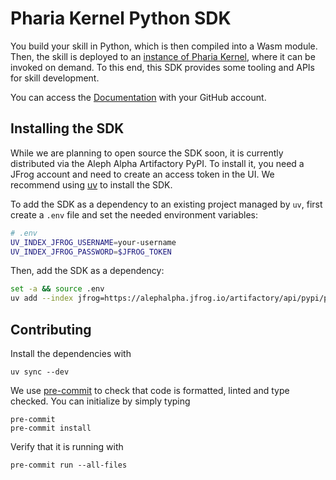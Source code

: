 # Pharia Kernel Python SDK

You build your skill in Python, which is then compiled into a Wasm module.
Then, the skill is deployed to an [instance of Pharia Kernel](https://pharia-kernel.product.pharia.com),
where it can be invoked on demand.
To this end, this SDK provides some tooling and APIs for skill development.

You can access the [Documentation](https://aleph-alpha-pharia-kernel-sdk-py.readthedocs-hosted.com/en/latest/index.html)
with your GitHub account.

## Installing the SDK

While we are planning to open source the SDK soon, it is currently distributed via the Aleph Alpha Artifactory PyPI.
To install it, you need a JFrog account and need to create an access token in the UI.
We recommend using [uv](https://docs.astral.sh/uv/) to install the SDK.

To add the SDK as a dependency to an existing project managed by `uv`, first create a `.env` file and set the needed environment variables:

```sh
# .env
UV_INDEX_JFROG_USERNAME=your-username
UV_INDEX_JFROG_PASSWORD=$JFROG_TOKEN
```

Then, add the SDK as a dependency:

```sh
set -a && source .env
uv add --index jfrog=https://alephalpha.jfrog.io/artifactory/api/pypi/python/simple pharia-kernel-sdk-py
```

## Contributing

Install the dependencies with

```shell
uv sync --dev
```

We use [pre-commit](https://pre-commit.com/) to check that code is formatted, linted and type checked. You can initialize by simply typing

```shell
pre-commit
pre-commit install
```

Verify that it is running with

```shell
pre-commit run --all-files
```
